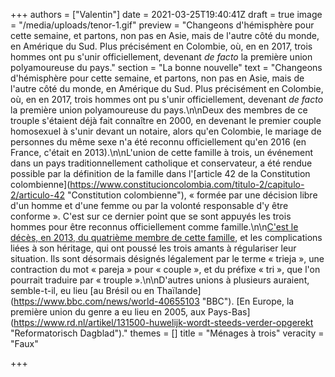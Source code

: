 +++
authors = ["Valentin"]
date = 2021-03-25T19:40:41Z
draft = true
image = "/media/uploads/tenor-1.gif"
preview = "Changeons d'hémisphère pour cette semaine, et partons, non pas en Asie, mais de l'autre côté du monde, en Amérique du Sud. Plus précisément en Colombie, où, en en 2017, trois hommes ont pu s'unir officiellement, devenant _de facto_ la première union polyamoureuse du pays."
section = "La bonne nouvelle"
text = "Changeons d'hémisphère pour cette semaine, et partons, non pas en Asie, mais de l'autre côté du monde, en Amérique du Sud. Plus précisément en Colombie, où, en en 2017, trois hommes ont pu s'unir officiellement, devenant _de facto_ la première union polyamoureuse du pays.\n\nDeux des membres de ce trouple s'étaient déjà fait connaître en 2000, en devenant le premier couple homosexuel à s'unir devant un notaire, alors qu'en Colombie, le mariage de personnes du même sexe n'a été reconnu officiellement qu'en 2016 (en France, c'était en 2013).\n\nL'union de cette famille à trois, un événement dans un pays traditionnellement catholique et conservateur, a été rendue possible par la définition de la famille dans l'[article 42 de la Constitution colombienne](https://www.constitucioncolombia.com/titulo-2/capitulo-2/articulo-42 \"Constitution colombienne\"), « formée par une décision libre d'un homme et d'une femme ou par la volonté responsable d'y être conforme ». C'est sur ce dernier point que se sont appuyés les trois hommes pour être reconnus officiellement comme famille.\n\n[C'est le décès, en 2013, du quatrième membre de cette famille](), et les complications liées à son héritage, qui ont poussé les trois amants à régulariser leur situation. Ils sont désormais désignés légalement par le terme « trieja », une contraction du mot « pareja » pour « couple », et du préfixe « tri », que l'on pourrait traduire par « trouple ».\n\nD'autres unions à plusieurs auraient, semble-t-il, eu lieu [au Brésil ou en Thaïlande](https://www.bbc.com/news/world-40655103 \"BBC\"). [En Europe, la première union du genre a eu lieu en 2005, aux Pays-Bas](https://www.rd.nl/artikel/131500-huwelijk-wordt-steeds-verder-opgerekt \"Reformatorisch Dagblad\")."
themes = []
title = "Ménages à trois"
veracity = "Faux"

+++
